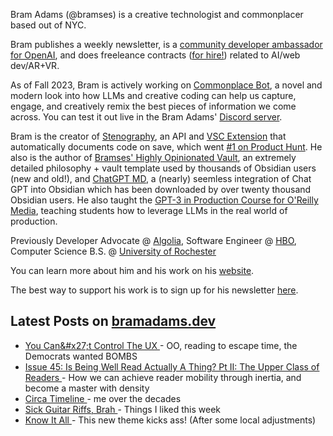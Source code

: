 Bram Adams (@bramses) is a creative technologist and commonplacer based out of NYC. 

Bram publishes a weekly newsletter, is a [community developer ambassador for OpenAI](https://platform.openai.com/ambassadors), and does freeleance contracts ([for hire!](https://www.bramadams.dev/consulting/)) related to AI/web dev/AR+VR. 

As of Fall 2023, Bram is actively working on [Commonplace Bot](https://github.com/bramses/commonplace-bot), a novel and modern look into how LLMs and creative coding can help us capture, engage, and creatively remix the best pieces of information we come across. You can test it out live in the Bram Adams' [Discord server](https://discord.gg/GrgkFP3Je3).

Bram is the creator of [Stenography](https://stenography.dev), an API and [VSC Extension](https://marketplace.visualstudio.com/items?itemName=Stenography.stenography) that automatically documents code on save, which went [#1 on Product Hunt](https://www.producthunt.com/products/stenography#stenography). He also is the author of [Bramses' Highly Opinionated Vault](https://github.com/bramses/bramses-highly-opinionated-vault-2023), an extremely detailed philosophy + vault template used by thousands of Obsidian users (new and old!), and [ChatGPT MD](https://github.com/bramses/chatgpt-md), a (nearly) seemless integration of Chat GPT into Obsidian which has been downloaded by over twenty thousand Obsidian users. He also taught the [GPT-3 in Production Course for O'Reilly Media](https://www.oreilly.com/live-events/gpt-3-in-production/0636920065944/0636920071443/), teaching students how to leverage LLMs in the real world of production.

Previously Developer Advocate @ [Algolia](https://www.algolia.com/), Software Engineer @ [HBO](https://www.hbo.com/), Computer Science B.S. @ [University of Rochester](https://rochester.edu/)

You can learn more about him and his work on his [website](https://www.bramadams.dev/about/). 

The best way to support his work is to sign up for his newsletter [here](https://www.bramadams.dev/#/portal/).


## Latest Posts on [bramadams.dev](https://www.bramadams.dev/)

<!--START_SECTION:feed-->
* [ You Can&amp;#x27;t Control The UX ](https:&#x2F;&#x2F;www.bramadams.dev&#x2F;standup-2024-01-31&#x2F;) - OO, reading to escape time, the Democrats wanted BOMBS
* [ Issue 45: Is Being Well Read Actually A Thing? Pt II: The Upper Class of Readers ](https:&#x2F;&#x2F;www.bramadams.dev&#x2F;issue-45&#x2F;) - How we can achieve reader mobility through inertia, and become a master with density
* [ Circa Timeline ](https:&#x2F;&#x2F;www.bramadams.dev&#x2F;circa-timeline&#x2F;) - me over the decades
* [ Sick Guitar Riffs, Brah ](https:&#x2F;&#x2F;www.bramadams.dev&#x2F;core-dump-2024-01-26-2&#x2F;) - Things I liked this week
* [ Know It All ](https:&#x2F;&#x2F;www.bramadams.dev&#x2F;standup-2024-01-25&#x2F;) - This new theme kicks ass! (After some local adjustments)
<!--END_SECTION:feed-->
